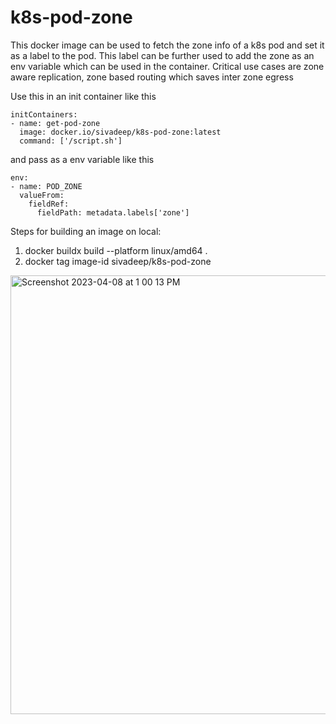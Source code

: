 # k8s-pod-zone
This docker image can be used to fetch the zone info of a k8s pod and set it as a label to the pod. This label can be further used to add the zone as an env variable which can be used in the container. Critical use cases are zone aware replication, zone based routing which saves inter zone egress


Use this in an init container like this

    initContainers:
    - name: get-pod-zone
      image: docker.io/sivadeep/k8s-pod-zone:latest
      command: ['/script.sh']


and pass as a env variable like this

    env:
    - name: POD_ZONE
      valueFrom:
        fieldRef:
          fieldPath: metadata.labels['zone']  


Steps for building an image on local:

1. docker buildx build --platform linux/amd64 .
2. docker tag image-id sivadeep/k8s-pod-zone


<img width="702" alt="Screenshot 2023-04-08 at 1 00 13 PM" src="https://user-images.githubusercontent.com/22883726/230709430-338ec020-e7ee-402d-af98-a839e8649d5f.png">
